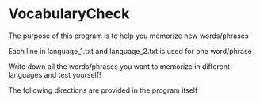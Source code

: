 # VocabularyCheck

The purpose of this program is to help you memorize new words/phrases

Each line in language_1.txt and language_2.txt is used for one word/phrase

Write down all the words/phrases you want to memorize in different languages and test yourself!

The following directions are provided in the program itself
